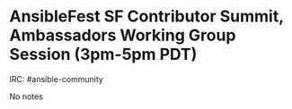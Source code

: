 # AnsibleFest SF Contributor Summit, Ambassadors Working Group Session (3pm-5pm PDT)

IRC: #ansible-community


No notes
